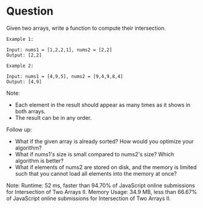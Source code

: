 # Question
Given two arrays, write a function to compute their intersection.

```
Example 1:

Input: nums1 = [1,2,2,1], nums2 = [2,2]
Output: [2,2]
```

```
Example 2:

Input: nums1 = [4,9,5], nums2 = [9,4,9,8,4]
Output: [4,9]
```

Note:
  - Each element in the result should appear as many times as it shows in both arrays.
  - The result can be in any order.

Follow up:
  - What if the given array is already sorted? How would you optimize your algorithm?
  - What if nums1's size is small compared to nums2's size? Which algorithm is better?
  - What if elements of nums2 are stored on disk, and the memory is limited such that you cannot load all elements into the memory at once?



Note:
Runtime: 52 ms, faster than 94.70% of JavaScript online submissions for Intersection of Two Arrays II.
Memory Usage: 34.9 MB, less than 66.67% of JavaScript online submissions for Intersection of Two Arrays II.
